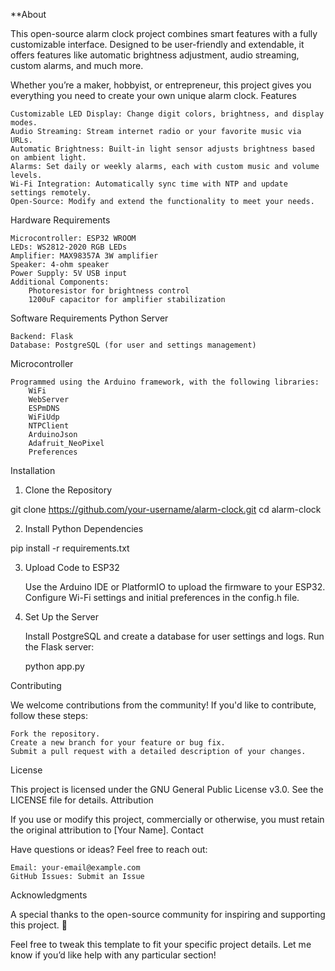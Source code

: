 **About

This open-source alarm clock project combines smart features with a fully customizable interface. Designed to be user-friendly and extendable, it offers features like automatic brightness adjustment, audio streaming, custom alarms, and much more.

Whether you’re a maker, hobbyist, or entrepreneur, this project gives you everything you need to create your own unique alarm clock.
Features

    Customizable LED Display: Change digit colors, brightness, and display modes.
    Audio Streaming: Stream internet radio or your favorite music via URLs.
    Automatic Brightness: Built-in light sensor adjusts brightness based on ambient light.
    Alarms: Set daily or weekly alarms, each with custom music and volume levels.
    Wi-Fi Integration: Automatically sync time with NTP and update settings remotely.
    Open-Source: Modify and extend the functionality to meet your needs.

Hardware Requirements

    Microcontroller: ESP32 WROOM
    LEDs: WS2812-2020 RGB LEDs
    Amplifier: MAX98357A 3W amplifier
    Speaker: 4-ohm speaker
    Power Supply: 5V USB input
    Additional Components:
        Photoresistor for brightness control
        1200uF capacitor for amplifier stabilization

Software Requirements
Python Server

    Backend: Flask
    Database: PostgreSQL (for user and settings management)

Microcontroller

    Programmed using the Arduino framework, with the following libraries:
        WiFi
        WebServer
        ESPmDNS
        WiFiUdp
        NTPClient
        ArduinoJson
        Adafruit_NeoPixel
        Preferences

Installation
1. Clone the Repository

git clone https://github.com/your-username/alarm-clock.git
cd alarm-clock

2. Install Python Dependencies

pip install -r requirements.txt

3. Upload Code to ESP32

    Use the Arduino IDE or PlatformIO to upload the firmware to your ESP32.
    Configure Wi-Fi settings and initial preferences in the config.h file.

4. Set Up the Server

    Install PostgreSQL and create a database for user settings and logs.
    Run the Flask server:

    python app.py

Contributing

We welcome contributions from the community! If you'd like to contribute, follow these steps:

    Fork the repository.
    Create a new branch for your feature or bug fix.
    Submit a pull request with a detailed description of your changes.

License

This project is licensed under the GNU General Public License v3.0. See the LICENSE file for details.
Attribution

If you use or modify this project, commercially or otherwise, you must retain the original attribution to [Your Name].
Contact

Have questions or ideas? Feel free to reach out:

    Email: your-email@example.com
    GitHub Issues: Submit an Issue

Acknowledgments

A special thanks to the open-source community for inspiring and supporting this project. 🎉

Feel free to tweak this template to fit your specific project details. Let me know if you’d like help with any particular section!
